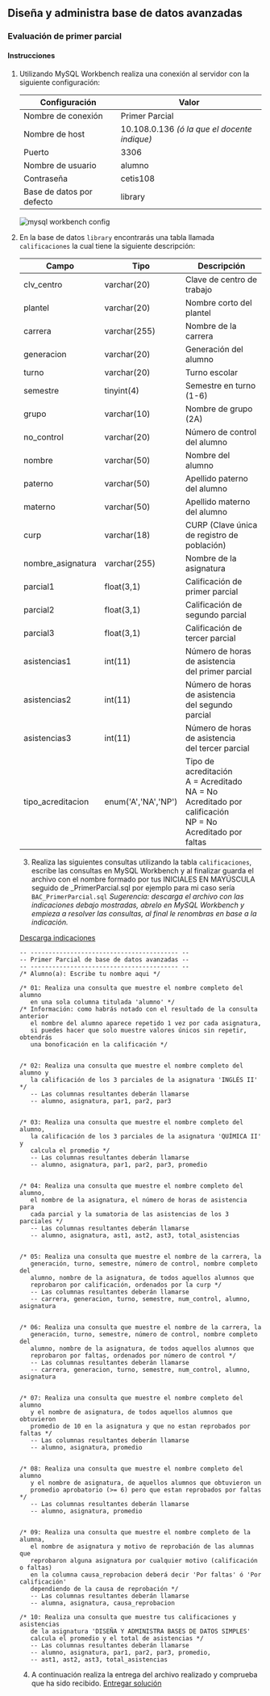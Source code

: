 ## Diseña y administra base de datos avanzadas

### Evaluación de primer parcial

#### Instrucciones

1. Utilizando MySQL Workbench realiza una conexión al servidor con la siguiente configuración:

   | Configuración             | Valor                                         |
   | ------------------------- | --------------------------------------------- |
   | Nombre de conexión        | Primer Parcial                                |
   | Nombre de host            | 10.108.0.136  *(ó la que el docente indique)* |
   | Puerto                    | 3306                                          |
   | Nombre de usuario         | alumno                                        |
   | Contraseña                | cetis108                                      |
   | Base de datos por defecto | library                                       |

   ![mysql workbench config](./images/mysql-workbench-config.png)

2. En la base de datos `library` encontrarás una tabla llamada `calificaciones` la cual tiene la siguiente descripción:

   | Campo             | Tipo                | Descripción                                                  |
   | ----------------- | ------------------- | ------------------------------------------------------------ |
   | clv_centro        | varchar(20)         | Clave de centro de trabajo                                   |
   | plantel           | varchar(20)         | Nombre corto del plantel                                     |
   | carrera           | varchar(255)        | Nombre de la carrera                                         |
   | generacion        | varchar(20)         | Generación del alumno                                        |
   | turno             | varchar(20)         | Turno escolar                                                |
   | semestre          | tinyint(4)          | Semestre en turno (1-6)                                      |
   | grupo             | varchar(10)         | Nombre de grupo (2A)                                         |
   | no_control        | varchar(20)         | Número de control del alumno                                 |
   | nombre            | varchar(50)         | Nombre del alumno                                            |
   | paterno           | varchar(50)         | Apellido paterno del alumno                                  |
   | materno           | varchar(50)         | Apellido materno del alumno                                  |
   | curp              | varchar(18)         | CURP (Clave única de registro de población)                  |
   | nombre_asignatura | varchar(255)        | Nombre de la asignatura                                      |
   | parcial1          | float(3,1)          | Calificación de primer parcial                               |
   | parcial2          | float(3,1)          | Calificación de segundo parcial                              |
   | parcial3          | float(3,1)          | Calificación de tercer parcial                               |
   | asistencias1      | int(11)             | Número de horas de asistencia<br />del primer parcial        |
   | asistencias2      | int(11)             | Número de horas de asistencia<br />del segundo parcial       |
   | asistencias3      | int(11)             | Número de horas de asistencia<br />del tercer parcial        |
   | tipo_acreditacion | enum('A','NA','NP') | Tipo de acreditación<br />A = Acreditado<br />NA = No Acreditado por calificación<br />NP = No Acreditado por faltas |

   3. Realiza las siguientes consultas utilizando la tabla `calificaciones`, escribe las consultas en MySQL Workbench y al finalizar guarda el archivo con el nombre formado por tus INICIALES EN MAYÚSCULA seguido de _PrimerParcial.sql por ejemplo para mi caso sería `BAC_PrimerParcial.sql`
      *Sugerencia: descarga el archivo con las indicaciones debajo mostradas, abrelo en MySQL Workbench y empieza a resolver las consultas, al final le renombras en base a la indicación.*

   [Descarga indicaciones](./_PrimerParcial.sql)

   ```
   -- ----------------------------------------- --
   -- Primer Parcial de base de datos avanzadas --
   -- ----------------------------------------- --
   /* Alumno(a): Escribe tu nombre aqui */
   
   /* 01: Realiza una consulta que muestre el nombre completo del alumno
      en una sola columna titulada 'alumno' */
   /* Información: como habrás notado con el resultado de la consulta anterior
      el nombre del alumno aparece repetido 1 vez por cada asignatura,
      si puedes hacer que solo muestre valores únicos sin repetir, obtendrás
      una bonoficación en la calificación */
   
   
   /* 02: Realiza una consulta que muestre el nombre completo del alumno y
      la calificación de los 3 parciales de la asignatura 'INGLÉS II' */
      -- Las columnas resultantes deberán llamarse
      -- alumno, asignatura, par1, par2, par3
   
   
   /* 03: Realiza una consulta que muestre el nombre completo del alumno,
      la calificación de los 3 parciales de la asignatura 'QUÍMICA II' y
      calcula el promedio */
      -- Las columnas resultantes deberán llamarse
      -- alumno, asignatura, par1, par2, par3, promedio
   
   
   /* 04: Realiza una consulta que muestre el nombre completo del alumno,
      el nombre de la asignatura, el número de horas de asistencia para
      cada parcial y la sumatoria de las asistencias de los 3 parciales */
      -- Las columnas resultantes deberán llamarse
      -- alumno, asignatura, ast1, ast2, ast3, total_asistencias
   
   
   /* 05: Realiza una consulta que muestre el nombre de la carrera, la
      generación, turno, semestre, número de control, nombre completo del
      alumno, nombre de la asignatura, de todos aquellos alumnos que
      reprobaron por calificación, ordenados por la curp */
      -- Las columnas resultantes deberán llamarse
      -- carrera, generacion, turno, semestre, num_control, alumno, asignatura
   
   
   /* 06: Realiza una consulta que muestre el nombre de la carrera, la
      generación, turno, semestre, número de control, nombre completo del
      alumno, nombre de la asignatura, de todos aquellos alumnos que
      reprobaron por faltas, ordenados por número de control */
      -- Las columnas resultantes deberán llamarse
      -- carrera, generacion, turno, semestre, num_control, alumno, asignatura
   
   
   /* 07: Realiza una consulta que muestre el nombre completo del alumno
      y el nombre de asignatura, de todos aquellos alumnos que obtuvieron
      promedio de 10 en la asignatura y que no estan reprobados por faltas */
      -- Las columnas resultantes deberán llamarse
      -- alumno, asignatura, promedio
   
   
   /* 08: Realiza una consulta que muestre el nombre completo del alumno
      y el nombre de asignatura, de aquellos alumnos que obtuvieron un
      promedio aprobatorio (>= 6) pero que estan reprobados por faltas */
      -- Las columnas resultantes deberán llamarse
      -- alumno, asignatura, promedio
   
   
   /* 09: Realiza una consulta que muestre el nombre completo de la alumna,
      el nombre de asignatura y motivo de reprobación de las alumnas que
      reprobaron alguna asignatura por cualquier motivo (calificación o faltas)
      en la columna causa_reprobacion deberá decir 'Por faltas' ó 'Por calificación'
      dependiendo de la causa de reprobación */
      -- Las columnas resultantes deberán llamarse
      -- alumna, asignatura, causa_reprobacion
   
   /* 10: Realiza una consulta que muestre tus calificaciones y asistencias
      de la asignatura 'DISEÑA Y ADMINISTRA BASES DE DATOS SIMPLES'
      calcula el promedio y el total de asistencias */
      -- Las columnas resultantes deberán llamarse
      -- alumno, asignatura, par1, par2, par3, promedio,
      -- ast1, ast2, ast3, total_asistencias
   ```

   4. A continuación realiza la entrega del archivo realizado y comprueba que ha sido recibido.
      [Entregar solución](./entrega.php)

